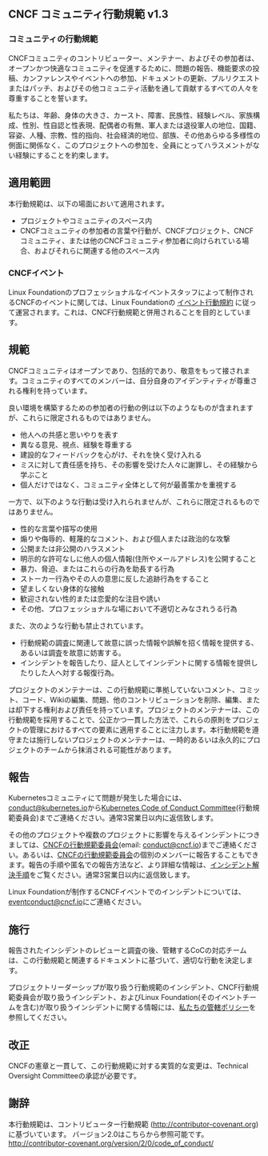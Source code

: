 <!-- Do not edit this file directly. Get the latest from
     https://github.com/cncf/foundation/blob/main/code-of-conduct-languages/jp.md -->

CNCF コミュニティ行動規範 v1.3
------------------------------

### コミュニティの行動規範

CNCFコミュニティのコントリビューター、メンテナー、およびその参加者は、オープンかつ快適なコミュニティを促進するために、問題の報告、機能要求の投稿、カンファレンスやイベントへの参加、ドキュメントの更新、プルリクエストまたはパッチ、およびその他コミュニティ活動を通して貢献するすべての人々を尊重することを誓います。

私たちは、年齢、身体の大きさ、カースト、障害、民族性、経験レベル、家族構成、性別、性自認と性表現、配偶者の有無、軍人または退役軍人の地位、国籍、容姿、人種、宗教、性的指向、社会経済的地位、部族、その他あらゆる多様性の側面に関係なく、このプロジェクトへの参加を、全員にとってハラスメントがない経験にすることを約束します。

## 適用範囲

本行動規範は、以下の場面において適用されます。

- プロジェクトやコミュニティのスペース内
- CNCFコミュニティの参加者の言葉や行動が、CNCFプロジェクト、CNCFコミュニティ、または他のCNCFコミュニティ参加者に向けられている場合、およびそれらに関連する他のスペース内

### CNCFイベント

Linux Foundationのプロフェッショナルなイベントスタッフによって制作されるCNCFのイベントに関しては、Linux Foundationの [イベント行動規約](https://events.linuxfoundation.org/code-of-conduct/) に従って運営されます。これは、CNCF行動規範と併用されることを目的としています。

## 規範

CNCFコミュニティはオープンであり、包括的であり、敬意をもって接されます。コミュニティのすべてのメンバーは、自分自身のアイデンティティが尊重される権利を持っています。

良い環境を構築するための参加者の行動の例は以下のようなものが含まれますが、これらに限定されるものではありません。

* 他人への共感と思いやりを表す
* 異なる意見、視点、経験を尊重する
* 建設的なフィードバックを心がけ、それを快く受け入れる
* ミスに対して責任感を持ち、その影響を受けた人々に謝罪し、その経験から学ぶこと
* 個人だけではなく、コミュニティ全体として何が最善策かを重視する

一方で、以下のような行動は受け入れられませんが、これらに限定されるものではありません。

* 性的な言葉や描写の使用
* 煽りや侮辱的、軽蔑的なコメント、および個人または政治的な攻撃
* 公開または非公開のハラスメント
* 明示的な許可なしに他人の個人情報(住所やメールアドレス)を公開すること
* 暴力、脅迫、またはこれらの行為を助長する行為
* ストーカー行為やその人の意思に反した追跡行為をすること
* 望ましくない身体的な接触
* 歓迎されない性的または恋愛的な注目や誘い
* その他、プロフェッショナルな場において不適切とみなされうる行為

また、次のような行動も禁止されています。

* 行動規範の調査に関連して故意に誤った情報や誤解を招く情報を提供する、あるいは調査を故意に妨害する。
* インシデントを報告したり、証人としてインシデントに関する情報を提供したりした人へ対する報復行為。

プロジェクトのメンテナーは、この行動規範に準拠していないコメント、コミット、コード、Wikiの編集、問題、他のコントリビューションを削除、編集、または却下する権利および責任を持っています。プロジェクトのメンテナーは、この行動規範を採用することで、公正かつ一貫した方法で、これらの原則をプロジェクトの管理におけるすべての要素に適用することに注力します。本行動規範を遵守または施行しないプロジェクトのメンテナーは、一時的あるいは永久的にプロジェクトのチームから抹消される可能性があります。

## 報告

Kubernetesコミュニティにて問題が発生した場合には、<conduct@kubernetes.io>から[Kubernetes Code of Conduct Committee](https://git.k8s.io/community/committee-code-of-conduct)(行動規範委員会)までご連絡ください。通常3営業日以内に返信致します。

その他のプロジェクトや複数のプロジェクトに影響を与えるインシデントにつきましては、[CNCFの行動規範委員会]((https://www.cncf.io/conduct/committee/))(email: <conduct@cncf.io>)までご連絡ください。あるいは、[CNCFの行動規範委員会]((https://www.cncf.io/conduct/committee/))の個別のメンバーに報告することもできます。報告の手順や匿名での報告方法など、より詳細な情報は、[インシデント解決手順](https://www.cncf.io/conduct/procedures/)をご覧ください。通常3営業日以内に返信致します。

Linux Foundationが制作するCNCFイベントでのインシデントについては、<eventconduct@cncf.io>にご連絡ください。

## 施行

報告されたインシデントのレビューと調査の後、管轄するCoCの対応チームは、この行動規範と関連するドキュメントに基づいて、適切な行動を決定します。

プロジェクトリーダーシップが取り扱う行動規範のインシデント、CNCF行動規範委員会が取り扱うインシデント、およびLinux Foundation(そのイベントチームを含む)が取り扱うインシデントに関する情報には、[私たちの管轄ポリシー](https://www.cncf.io/conduct/jurisdiction/)を参照してください。

## 改正

CNCFの憲章と一貫して、この行動規範に対する実質的な変更は、Technical Oversight Committeeの承認が必要です。

## 謝辞

本行動規範は、コントリビューター行動規範 (http://contributor-covenant.org) に基づいています。 バージョン2.0はこちらから参照可能です。 http://contributor-covenant.org/version/2/0/code_of_conduct/
